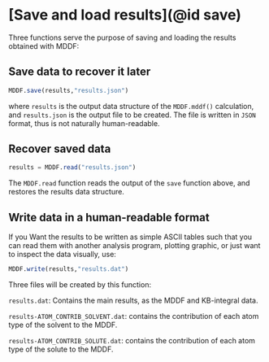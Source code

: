# [Save and load results](@id save)

Three functions serve the purpose of saving and loading the results
obtained with MDDF:

## Save data to recover it later 

```julia
MDDF.save(results,"results.json")
```
where `results` is the output data structure of the `MDDF.mddf()`
calculation, and `results.json` is the output file to be created. The
file is written in `JSON` format, thus is not naturally human-readable.

## Recover saved data

```julia
results = MDDF.read("results.json")
```
The `MDDF.read` function reads the output of the `save` function above,
and restores the results data structure.

## Write data in a human-readable format

If you Want the results to be written as simple ASCII tables such that
you can read them with another analysis program, plotting graphic, or
just want to inspect the data visually, use:

```julia
MDDF.write(results,"results.dat")
```
Three files will be created by this function:

`results.dat`: Contains the main results, as the MDDF and KB-integral data.

`results-ATOM_CONTRIB_SOLVENT.dat`: contains the contribution of each
atom type of the solvent to the MDDF.

`results-ATOM_CONTRIB_SOLUTE.dat`: contains the contribution of each
atom type of the solute to the MDDF.







